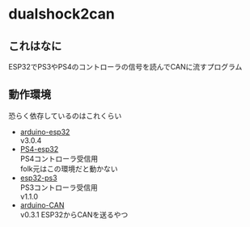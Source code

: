 # dualshock2can  
## これはなに  
ESP32でPS3やPS4のコントローラの信号を読んでCANに流すプログラム  

## 動作環境  
恐らく依存しているのはこれくらい  
- [arduino-esp32](https://github.com/espressif/arduino-esp32)  
  v3.0.4
- [PS4-esp32](https://github.com/AzSaSiN/PS4-esp32)  
  PS4コントローラ受信用  
  folk元はこの環境だと動かない
- [esp32-ps3](https://github.com/jvpernis/esp32-ps3)  
  PS3コントローラ受信用  
  v1.1.0
- [arduino-CAN](https://github.com/sandeepmistry/arduino-CAN)  
  v0.3.1
  ESP32からCANを送るやつ


